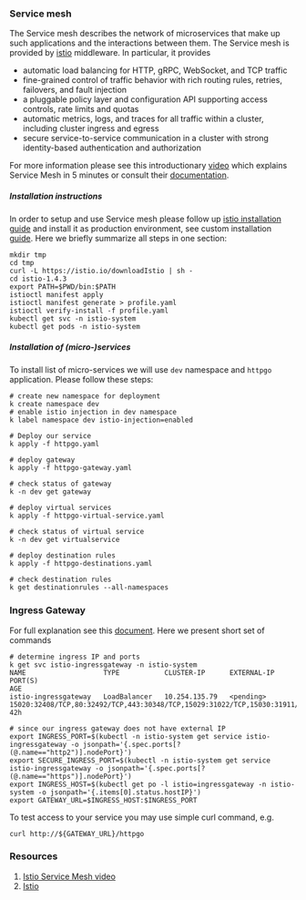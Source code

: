 ### Service mesh
The Service mesh describes the network of microservices that make up such
applications and the interactions between them. The Service mesh is provided
by [istio](https://istio.io/docs) middleware. In particular, it provides
- automatic load balancing for HTTP, gRPC, WebSocket, and TCP traffic
- fine-grained control of traffic behavior with rich routing rules, retries,
failovers, and fault injection
- a pluggable policy layer and configuration API supporting access controls, rate
limits and quotas
- automatic metrics, logs, and traces for all traffic within a cluster, including
cluster ingress and egress
- secure service-to-service communication in a cluster with strong identity-based
authentication and authorization

For more information please see this
introductionary
[video](https://www.youtube.com/watch?v=6zDrLvpfCK4&app=desktop)
which explains Service Mesh in 5 minutes or consult their
[documentation](http://istio.io/docs).

##### Installation instructions
In order to setup and use Service mesh please follow up
[istio installation guide](https://istio.io/docs/setup/getting-started/)
and install it as production environment, see custom
installation [guide](https://istio.io/docs/setup/install/istioctl/).
Here we briefly summarize all steps in one section:
```
mkdir tmp
cd tmp
curl -L https://istio.io/downloadIstio | sh -
cd istio-1.4.3
export PATH=$PWD/bin:$PATH
istioctl manifest apply
istioctl manifest generate > profile.yaml
istioctl verify-install -f profile.yaml
kubectl get svc -n istio-system
kubectl get pods -n istio-system
```

##### Installation of (micro-)services
To install list of micro-services we will use `dev` namespace
and `httpgo` application. Please follow these steps:

```
# create new namespace for deployment
k create namespace dev
# enable istio injection in dev namespace
k label namespace dev istio-injection=enabled

# Deploy our service
k apply -f httpgo.yaml

# deploy gateway
k apply -f httpgo-gateway.yaml

# check status of gateway
k -n dev get gateway

# deploy virtual services
k apply -f httpgo-virtual-service.yaml

# check status of virtual service
k -n dev get virtualservice

# deploy destination rules
k apply -f httpgo-destinations.yaml

# check destination rules
k get destinationrules --all-namespaces
```

### Ingress Gateway
For full explanation see this
[document](https://istio.io/docs/tasks/traffic-management/ingress/ingress-control/#determining-the-ingress-ip-and-ports). Here we present short set of commands
```
# determine ingress IP and ports
k get svc istio-ingressgateway -n istio-system
NAME                   TYPE           CLUSTER-IP      EXTERNAL-IP   PORT(S)                                                                                                                      AGE
istio-ingressgateway   LoadBalancer   10.254.135.79   <pending>     15020:32408/TCP,80:32492/TCP,443:30348/TCP,15029:31022/TCP,15030:31911/TCP,15031:30004/TCP,15032:30552/TCP,15443:30636/TCP   42h

# since our ingress gateway does not have external IP
export INGRESS_PORT=$(kubectl -n istio-system get service istio-ingressgateway -o jsonpath='{.spec.ports[?(@.name=="http2")].nodePort}')
export SECURE_INGRESS_PORT=$(kubectl -n istio-system get service istio-ingressgateway -o jsonpath='{.spec.ports[?(@.name=="https")].nodePort}')
export INGRESS_HOST=$(kubectl get po -l istio=ingressgateway -n istio-system -o jsonpath='{.items[0].status.hostIP}')
export GATEWAY_URL=$INGRESS_HOST:$INGRESS_PORT
```
To test access to your service you may use simple curl command, e.g.
```
curl http://${GATEWAY_URL}/httpgo
```

### Resources
1. [Istio Service Mesh video](https://www.youtube.com/watch?v=6zDrLvpfCK4&app=desktop)
2. [Istio](http://istio.io)
